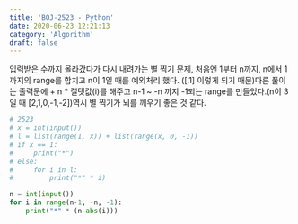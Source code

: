 ```yaml
---
title: 'BOJ-2523 - Python'
date: 2020-06-23 12:21:13
category: 'Algorithm'
draft: false
---
```

입력받은 수까지 올라갔다가 다시 내려가는 별 찍기 문제, 처음엔 1부터 n까지, n에서 1까지의 range를 합치고 n이 1일 때를 예외처리 했다. ([,1] 이렇게 되기 때문)다른 풀이는 출력문에 + n \* 절댓값(i)를 해주고 n-1 ~ -n 까지 -1되는 range를 만들었다.(n이 3일 때 [2,1,0,-1,-2])역시 별 찍기가 뇌를 깨우기 좋은 것 같다.
```python
# 2523
# x = int(input())
# l = list(range(1, x)) + list(range(x, 0, -1))
# if x == 1:
#     print("*")
# else:
#     for i in l:
#         print("*" * i)

n = int(input())
for i in range(n-1, -n, -1):
    print("*" * (n-abs(i)))

```